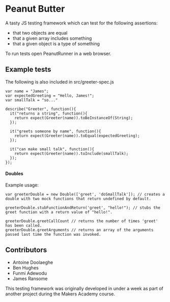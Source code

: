 # Peanut Butter

A tasty JS testing framework which can test for the following assertions:

* that two objects are equal
* that a given array includes something
* that a given object is a type of something

To run tests open PeanutRunner in a web browser.

## Example tests
The following is also included in src/greeter-spec.js

```
var name = "James";
var expectedGreeting = "Hello, James!";
var smallTalk = "so..."

describe("Greeter", function(){
  it("returns a string", function(){
    return expect(Greeter(name)).toBeInstanceOf(String);
  });

  it("greets someone by name", function(){
    return expect(Greeter(name)).toEqual(expectedGreeting);
  });

  it("can make small talk", function(){
    return expect(Greeter(name)).toInclude(smallTalk);
  });
});

```

#### Doubles

Example usage:
```
var greeterDouble = new Double(['greet', 'doSmallTalk']); // creates a double with two mock functions that return undefined by default.

greeterDouble.stubFunctionAndReturn('greet', "hello!"); // stubs the greet function with a return value of "hello!".

greeterDouble.greetCallCount // returns the number of times 'greet' has been called.
greeterDouble.greetArguments // returns an array of the arguments passed last time the function was invoked.
```

## Contributors

* Antoine Doolaeghe
* Ben Hughes
* Funmi Adewodu
* James Ransome

This testing framework was originally developed in under a week as part of another project during the Makers Academy course.
